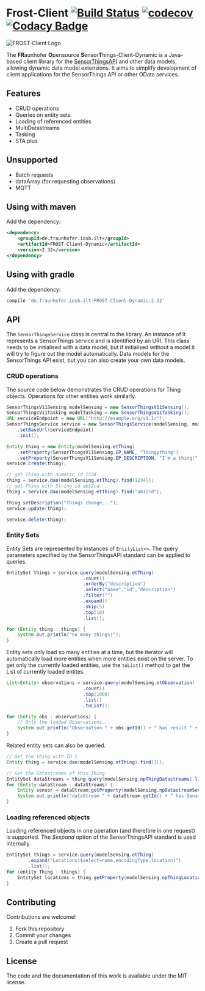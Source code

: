 # Frost-Client [![Build Status](https://github.com/FraunhoferIOSB/FROST-Client/workflows/Maven%20Build/badge.svg)](https://github.com/FraunhoferIOSB/FROST-Client/actions) [![codecov](https://codecov.io/gh/FraunhoferIOSB/FROST-Client/branch/master/graph/badge.svg)](https://codecov.io/gh/FraunhoferIOSB/FROST-Client) [![Codacy Badge](https://api.codacy.com/project/badge/Grade/e99823ab3a7541b085a9c9c48461d39f)](https://www.codacy.com/gh/FraunhoferIOSB/FROST-Client?utm_source=github.com&amp;utm_medium=referral&amp;utm_content=FraunhoferIOSB/FROST-Client&amp;utm_campaign=Badge_Grade)

![FROST-Client Logo](https://raw.githubusercontent.com/hylkevds/FROST-Client-Dynamic/main/images/FROST-Client-darkgrey.png)

The **FR**aunhofer **O**pensource **S**ensor**T**hings-Client-Dynamic is a Java-based client
library for the [SensorThingsAPI](https://github.com/opengeospatial/sensorthings) and other data models, allowing dynamic data model extensions.
It aims to simplify development of client applications for the SensorThings API or other OData services.


## Features

* CRUD operations
* Queries on entity sets
* Loading of referenced entities
* MultiDatastreams
* Tasking
* STA plus

## Unsupported

* Batch requests
* dataArray (for requesting observations)
* MQTT

## Using with maven

Add the dependency:
```xml
<dependency>
    <groupId>de.fraunhofer.iosb.ilt</groupId>
    <artifactId>FROST-Client-Dynamic</artifactId>
    <version>2.32</version>
</dependency>

```

## Using with gradle

Add the dependency:
```gradle
compile 'de.fraunhofer.iosb.ilt:FROST-Client-Dynamic:2.32'
```

## API

The `SensorThingsService` class is central to the library. An instance of it represents a SensorThings service and is identified by an URI.
This class needs to be initialised with a data model, but if initialised without a model it will try to figure out the model automatically.
Data models for the SensorThings API exist, but you can also create your own data models.

### CRUD operations

The source code below demonstrates the CRUD operations for Thing objects. Operations for other entities work similarly.

```java
SensorThingsV11Sensing modelSensing = new SensorThingsV11Sensing();
SensorThingsV11Tasking modelTasking = new SensorThingsV11Tasking();
URL serviceEndpoint = new URL("http://example.org/v1.1/");
SensorThingsService service = new SensorThingsService(modelSensing, modelTasking)
    .setBaseUrl(serviceEndpoint)
    .init();
```

```java
Entity thing = new Entity(modelSensing.etThing)
    .setProperty(SensorThingsV11Sensing.EP_NAME, "Thingything")
    .setProperty(SensorThingsV11Sensing.EP_DESCRIPTION, "I'm a thing!");
service.create(thing);

// get Thing with numeric id 1234
thing = service.dao(modelSensing.etThing).find(1234l);
// get Thing with String id ab12cd
thing = service.dao(modelSensing.etThing).find("ab12cd");

thing.setDescription("Things change...");
service.update(thing);

service.delete(thing);
```

### Entity Sets

Entity Sets are represented by instances of `EntityList<>`. The query parameters specified by the SensorThingsAPI standard can be applied to queries.

```java
EntitySet things = service.query(modelSensing.etThing)
                            .count()
                            .orderBy("description")
                            .select("name","id","description")
                            .filter("")
                            .expand()
                            .skip(5)
                            .top(10)
                            .list();

for (Entity thing : things) {
    System.out.println("So many things!");
}
```

Entity sets only load so many entities at a time, but the iterator will automatically
load more entities when more entities exist on the server. To get only the currently
loaded entities, use the `toList()` method to get the List<Entity> of currently
loaded entites.

```java
List<Entity> observations = service.query(modelSensing.etObservation)
                            .count()
                            .top(1000)
                            .list()
                            .toList();

for (Entity obs : observations) {
    // Only the loaded Observations...
    System.out.println("Observation " + obs.getId() + " has result " + obs.getResult());
}
```

Related entity sets can also be queried.
```java
// Get the thing with ID 1
Entity thing = service.dao(modelSensing.etThing).find(1l);

// Get the Datastreams of this Thing
EntitySet dataStreams = thing.query(modelSensing.npThingDatastreams).list();
for (Entity dataStream : dataStreams) {
    Entity sensor = dataStream.getProperty(modelSensing.npDatastreamSensor);
    System.out.println("dataStream " + dataStream.getId() + " has Sensor " + sensor.getId());
}

```


### Loading referenced objects

Loading referenced objects in one operation (and therefore in one request) is supported. The *$expand* option of the SensorThingsAPI standard is used internally.

```java
EntitySet things = service.query(modelSensing.etThing)
        .expand("Locations($select=name,encodingType,location)")
        .list();
for (entity Thing : things) {
    EntitySet locations = thing.getProperty(modelSensing.npThingLocations);
}
```


## Contributing

Contributions are welcome!

1.  Fork this repository
2.  Commit your changes
3.  Create a pull request

## License

The code and the documentation of this work is available under the MIT license.
